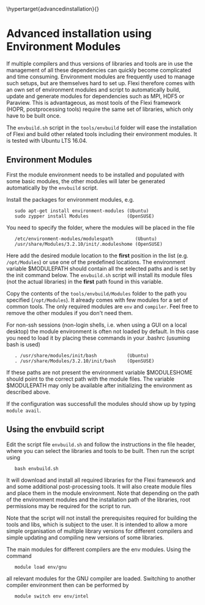 \hypertarget{advancedinstallation}{}

# Advanced installation using Environment Modules

If multiple compilers and thus versions of libraries and tools
are in use the management of all these dependencies can quickly
become complicated and time consuming. Environment modules are
frequently used to manage such setups, but are themselves
hard to set up. Flexi therefore comes with an own set of
environment modules and script to automatically build, update
and generate modules for dependencies such as MPI, HDF5 or
Paraview. This is advantageous, as most tools of the Flexi
framework (HOPR, postprocessing tools) require the same set
of libraries, which only have to be built once.

The `envbuild.sh` script in the `tools/envbuild` folder will
ease the installation of Flexi and build other related tools
including their environment modules. It is tested with Ubuntu
LTS 16.04.

## Environment Modules

First the module environment needs to be installed and populated
with some basic modules, the other modules will later be
generated automatically by the `envbuild` script.
  
Install the packages for environment modules, e.g.

       sudo apt-get install environment-modules (Ubuntu)
       sudo zypper install Modules              (OpenSUSE)

You need to specify the folder, where the modules will
be placed in the file
    
       /etc/environment-modules/modulespath        (Ubuntu)
       /usr/share/Modules/3.2.10/init/.moduleshome (OpenSUSE)

Here add the desired module location to the **first** position 
in the list (e.g. `/opt/Modules`) or use one of the predefined
locations. The environment variable $MODULEPATH should
contain all the selected paths and is set by the init command
below. The `envbuild.sh` script will install its module files
(not the actual libraries) in the **first** path found in this
variable.

Copy the contents of the `tools/envbuild/Modules` folder to the
path you specified (`/opt/Modules`). It already comes with few
modules for a set of common tools. The only required modules
are `env` and `compiler`.
Feel free to remove the other modules if you don't need them.

For non-ssh sessions (non-login shells, i.e. when using a GUI
on a local desktop) the module environment is often not loaded
by default. In this case you need to load it by placing these
commands in your .bashrc (usuming bash is used)

       . /usr/share/modules/init/bash           (Ubuntu)
       . /usr/share/Modules/3.2.10/init/bash    (OpenSUSE)
                                                           
If these paths are not present the environment variable
$MODULESHOME should point to the correct path with the module
files. The variable $MODULEPATH may only be available after
initializing the environment as described above.

If the configuration was successfull the modules should show up
by typing `module avail`.

## Using the envbuild script

Edit the script file `envbuild.sh` and follow the instructions
in the file header, where you can select the libraries and tools
to be built. Then run the script using 

       bash envbuild.sh

It will download and install all required libraries for the
Flexi framework and and some additional post-processing tools.
It will also create module files and place them in the module
environment. Note that depending on the path of the environment
modules and the installation path of the libraries, root
permissions may be required for the script to run.

Note that the script will not install the prerequisites required
for building the tools and libs, which is subject to the user.
It is intended to allow a more simple organisation of multiple
library versions for different compilers and simple updating and
compiling new versions of some libraries.

The main modules for different compilers are the env modules.
Using the command

       module load env/gnu

all relevant modules for the GNU compiler are loaded. Switching
to another compiler environment then can be performed by
   
       module switch env env/intel
